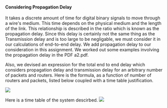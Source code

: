 #### Considering Propagation Delay


It takes a discrete amount of time for digital binary signals to move through a wire's medium. 
This time depends on the physical medium  and the length of the link. This relationship 
is described in the ratio which is known as the propagation delay. Since this delay is certainly 
not the same thing as the Transmission delay and is too large to be negligable, we must consider it 
in our calculations of end-to-end delay. We add propagation delay to our consideration in this assignment.
We worked out some examples involving the propagation delay in the PDF a2.pdf. 


Also, we devised an expression for the total end to end delay which considers propagation delay 
and transmission delay for an arbitrary number of packets and routers. Here is the formula, 
as a function of number of routers and packets, listed below coupled with a time table justification.

<img src="https://gist.githubusercontent.com/jawardell/58b723cdc0451ac4e9eb2ba577643a8a/raw/ddf3a9f6967c3a0ae8fd22bf3a8dc723902377a9/formula.png">


Here is a time table of the system descirbed.
<img src="https://gist.githubusercontent.com/jawardell/58b723cdc0451ac4e9eb2ba577643a8a/raw/efdd93a61656e0d45fed72af9b3131832f8f4dc4/chart.PNG">

